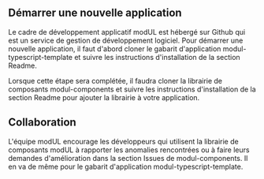 ## Démarrer une nouvelle application
Le cadre de développement applicatif modUL est hébergé sur <m-link href="https://github.com/" target="_blank">Github</m-link> qui est un service de gestion de développement logiciel. Pour démarrer une nouvelle application, il faut d'abord cloner le gabarit d'application <m-link href="https://github.com/ulaval/modul-typescript-template" target="_blank">modul-typescript-template</m-link> et suivre les instructions d'installation de la section <m-link href="https://github.com/ulaval/modul-typescript-template/blob/master/README.md" target="_blank">Readme</m-link>.

Lorsque cette étape sera complétée, il faudra cloner la librairie de composants <m-link href="https://github.com/ulaval/modul-components" target="_blank">modul-components</m-link> et suivre les instructions d'installation de la section <m-link href="https://github.com/ulaval/modul-components/blob/master/README.md" target="_blank">Readme</m-link> pour ajouter la librairie à votre application.

## Collaboration
L'équipe modUL encourage les développeurs qui utilisent la librairie de composants modUL à rapporter les anomalies rencontrées ou à faire leurs demandes d'amélioration dans la section <m-link href="https://github.com/ulaval/modul-components/issues" target="_blank">Issues</m-link>  de modul-components. Il en va de même pour le gabarit d'application <m-link href="https://github.com/ulaval/modul-typescript-template/issues" target="_blank">modul-typescript-template</m-link>.